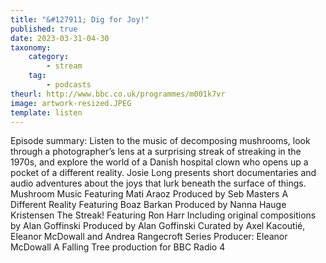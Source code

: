 ```yaml
---
title: "&#127911; Dig for Joy!"
published: true
date: 2023-03-31-04-30
taxonomy:
    category:
        - stream
    tag:
        - podcasts
theurl: http://www.bbc.co.uk/programmes/m001k7vr
image: artwork-resized.JPEG
template: listen
---
```


Episode summary: Listen to the music of decomposing mushrooms, look through a photographer&rsquo;s lens at a surprising streak of streaking in the 1970s, and explore the world of a Danish hospital clown who opens up a pocket of a different reality. Josie Long presents short documentaries and audio adventures about the joys that lurk beneath the surface of things. Mushroom Music Featuring Mati Araoz Produced by Seb Masters A Different Reality Featuring Boaz Barkan Produced by Nanna Hauge Kristensen The Streak! Featuring Ron Harr Including original compositions by Alan Goffinski Produced by Alan Goffinski Curated by Axel Kacouti&eacute;, Eleanor McDowall and Andrea Rangecroft Series Producer: Eleanor McDowall A Falling Tree production for BBC Radio 4
